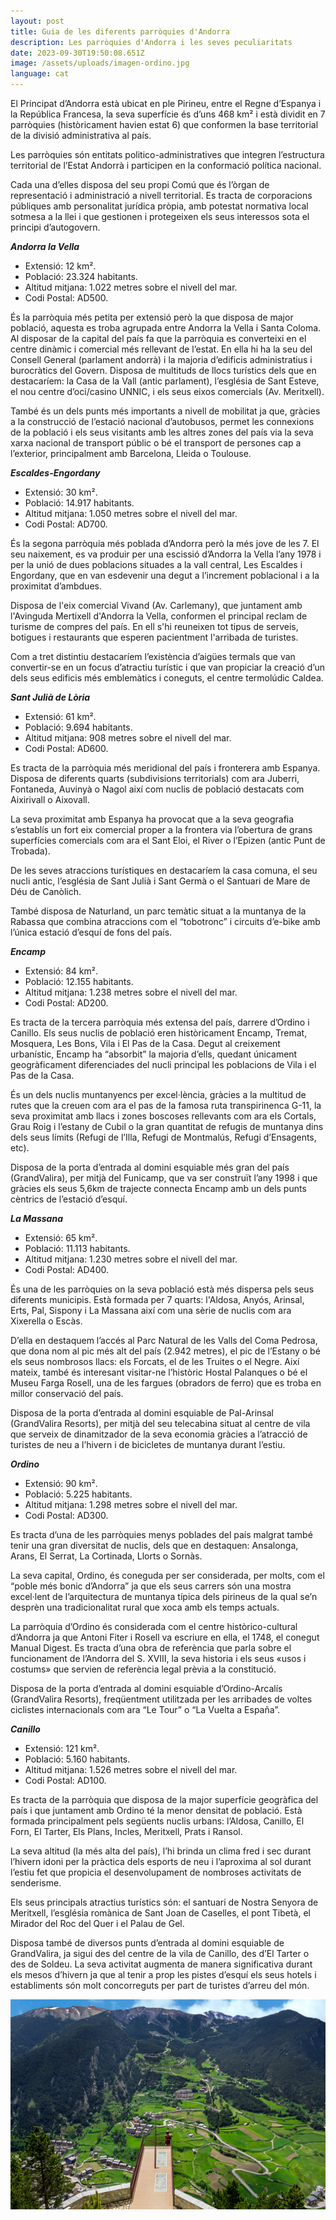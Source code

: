 ```yaml
---
layout: post
title: Guia de les diferents parròquies d'Andorra
description: Les parròquies d'Andorra i les seves peculiaritats
date: 2023-09-30T19:50:08.651Z
image: /assets/uploads/imagen-ordino.jpg
language: cat
---
```

El Principat d’Andorra està ubicat en ple Pirineu, entre el Regne d’Espanya i la República Francesa, la seva superfície és d’uns 468 km² i està dividit en 7 parròquies (històricament havien estat 6) que conformen la base territorial de la divisió administrativa al país.

Les parròquies són entitats politico-administratives que integren l’estructura territorial de l’Estat Andorrà i participen en la conformació política nacional.

Cada una d’elles disposa del seu propi Comú que és l’òrgan de representació i administració a nivell territorial. Es tracta de corporacions públiques amb personalitat jurídica pròpia, amb potestat normativa local sotmesa a la llei i que gestionen i protegeixen els seus interessos sota el principi d’autogovern. 

***Andorra la Vella***

* Extensió: 12 km².
* Població: 23.324 habitants.
* Altitud mitjana: 1.022 metres sobre el nivell del mar. 
* Codi Postal: AD500.

És la parròquia més petita per extensió però la que disposa de major població, aquesta es troba agrupada entre Andorra la Vella i Santa Coloma. Al disposar de la capital del país fa que la parròquia es converteixi en el centre dinàmic i comercial més rellevant de l’estat. En ella hi ha la seu del Consell General (parlament andorrà) i la majoria d’edificis administratius i burocràtics del Govern.  Disposa de multituds de llocs turístics dels que en destacaríem: la Casa de la Vall (antic parlament), l’església de Sant Esteve, el nou centre d’oci/casino UNNIC, i els seus eixos comercials (Av. Meritxell). 

També és un dels punts més importants a nivell de mobilitat ja que, gràcies a la construcció de l’estació nacional d’autobusos, permet les connexions de la població i els seus visitants amb les altres zones del país via la seva xarxa nacional de transport públic o bé el transport de persones cap a l’exterior, principalment amb Barcelona, Lleida o Toulouse.  

***Escaldes-Engordany***

* Extensió: 30 km².  
* Població: 14.917 habitants.
* Altitud mitjana: 1.050 metres sobre el nivell del mar. 
* Codi Postal: AD700.

És la segona parròquia més poblada d’Andorra però la més jove de les 7. El seu naixement, es va produir per una escissió d’Andorra la Vella l’any 1978 i per la unió de dues poblacions situades a la vall central, Les Escaldes i Engordany, que en van esdevenir una degut a l’increment poblacional i a la proximitat d’ambdues. 

Disposa de l'eix comercial Vivand (Av. Carlemany), que juntament amb l'Avinguda Mertixell d'Andorra la Vella, conformen el principal reclam de turisme de compres del país. En ell s'hi reuneixen tot tipus de serveis, botigues i restaurants que esperen pacientment l'arribada de turistes.

Com a tret distintiu destacaríem l’existència d’aigües termals que van convertir-se en un focus d’atractiu turístic i que van propiciar la creació d’un dels seus edificis més emblemàtics i coneguts, el centre termolúdic Caldea.

***Sant Julià de Lòria*** 

* Extensió: 61 km².  
* Població: 9.694 habitants.
* Altitud mitjana: 908 metres sobre el nivell del mar. 
* Codi Postal: AD600.

Es tracta de la parròquia més meridional del país i fronterera amb Espanya. Disposa de diferents quarts (subdivisions territorials) com ara Juberri, Fontaneda, Auvinyà o Nagol així com nuclis de població destacats com Aixirivall o Aixovall. 

La seva proximitat amb Espanya ha provocat que a la seva geografia s’establís un fort eix comercial proper a la frontera via l’obertura de grans superfícies comercials com ara el Sant Eloi, el River o l’Epizen (antic Punt de Trobada). 

De les seves atraccions turístiques en destacaríem la casa comuna, el seu nucli antic,  l’església de Sant Julià i Sant Germà o el Santuari de Mare de Déu de Canòlich.

També disposa de Naturland, un parc temàtic situat a la muntanya de la Rabassa que combina atraccions com el “tobotronc” i circuits d’e-bike amb l’única estació d’esquí de fons del país.

***Encamp***

* Extensió: 84 km².  
* Població: 12.155 habitants.
* Altitud mitjana: 1.238 metres sobre el nivell del mar. 
* Codi Postal: AD200.

Es tracta de la tercera parròquia més extensa del país, darrere d’Ordino i Canillo. Els seus nuclis de població eren històricament Encamp, Tremat, Mosquera, Les Bons, Vila i El Pas de la Casa. Degut al creixement urbanístic, Encamp ha “absorbit” la majoria d’ells, quedant únicament geogràficament diferenciades del nucli principal les poblacions de Vila i el Pas de la Casa. 

És un dels nuclis muntanyencs per excel·lència, gràcies a la multitud de rutes que la creuen com ara el pas de la famosa ruta transpirinenca G-11, la seva proximitat amb llacs i zones boscoses rellevants com ara els Cortals, Grau Roig i l’estany de Cubil  o la gran quantitat de refugis de muntanya dins dels seus límits (Refugi de l’Illa, Refugi de Montmalús, Refugi d’Ensagents, etc).

Disposa de la porta d’entrada al domini esquiable més gran del país (GrandValira), per mitjà del Funicamp, que va ser construït l’any 1998 i que gràcies els seus 5,6km de trajecte connecta Encamp amb un dels punts cèntrics de l’estació d’esquí.

***La Massana***

* Extensió: 65 km².  
* Població: 11.113 habitants.
* Altitud mitjana: 1.230 metres sobre el nivell del mar. 
* Codi Postal: AD400.

És una de les parròquies on la seva població està més dispersa pels seus diferents municipis. Està formada per 7 quarts: l'Aldosa, Anyós, Arinsal, Erts, Pal, Sispony i La Massana així com una sèrie de nuclis com ara Xixerella o Escàs.

D’ella en destaquem l’accés al Parc Natural de les Valls del Coma Pedrosa, que dona nom al pic més alt del país (2.942 metres), el pic de l’Estany o bé els seus nombrosos llacs: els Forcats, el de les Truites o el Negre. Així mateix, també és interesant visitar-ne l’històric Hostal Palanques o bé el Museu Farga Rosell, una de les fargues (obradors de ferro) que es troba en millor conservació del país. 

Disposa de la porta d’entrada al domini esquiable de Pal-Arinsal (GrandValira Resorts), per mitjà del seu telecabina situat al centre de vila que serveix de dinamitzador de la seva economia gràcies a l’atracció de turistes de neu a l’hivern i de bicicletes de muntanya durant l’estiu.

***Ordino*** 

* Extensió: 90 km². 
* Població: 5.225 habitants.
* Altitud mitjana: 1.298 metres sobre el nivell del mar. 
* Codi Postal: AD300.

Es tracta d’una de les parròquies menys poblades del país malgrat també tenir una gran diversitat de nuclis, dels que en destaquen: Ansalonga, Arans, El Serrat, La Cortinada, Llorts o Sornàs.

La seva capital, Ordino, és coneguda per ser considerada, per molts, com el “poble més bonic d’Andorra” ja que els seus carrers són una mostra excel·lent de l’arquitectura de muntanya típica dels pirineus de la qual se’n desprèn una tradicionalitat rural que xoca amb els temps actuals.  

La parròquia d’Ordino és considerada com el centre històrico-cultural d’Andorra ja que Antoni Fiter i Rosell va escriure en ella, el 1748, el conegut Manual Digest. Es tracta d’una obra de referència que parla sobre el funcionament de l’Andorra del S. XVIII, la seva historia i els seus «usos i costums» que servien de referència legal prèvia a la constitució. 

Disposa de la porta d’entrada al domini esquiable d’Ordino-Arcalís (GrandValira Resorts), freqüentment utilitzada per les arribades de voltes ciclistes internacionals com ara “Le Tour” o “La Vuelta a España”.

***Canillo***

* Extensió: 121 km². 
* Població: 5.160 habitants.
* Altitud mitjana: 1.526 metres sobre el nivell del mar. 
* Codi Postal: AD100.

Es tracta de la parròquia que disposa de la major superfície geogràfica del país i que juntament amb Ordino té la menor densitat de població. Està formada principalment pels següents nuclis urbans: l’Aldosa, Canillo, El Forn, El Tarter, Els Plans, Incles, Meritxell, Prats i Ransol.

La seva altitud (la més alta del país), l’hi brinda un clima fred i sec durant l’hivern idoni per la pràctica dels esports de neu i l’aproxima al sol durant l’estiu fet que propicia el desenvolupament de nombroses activitats de senderisme.

Els seus principals atractius turístics són: el santuari de Nostra Senyora de Meritxell, l’església romànica de Sant Joan de Caselles, el pont Tibetà, el Mirador del Roc del Quer i el Palau de Gel.

Disposa també de diversos punts d’entrada al domini esquiable de GrandValira, ja sigui des del centre de la vila de Canillo, des d’El Tarter o des de Soldeu. La seva activitat augmenta de manera significativa durant els mesos d’hivern ja que al tenir a prop les pistes d’esquí els seus hotels i establiments són molt concorreguts per part de turistes d’arreu del món.

![Mirador del Roc del Quer / Canillo](/assets/uploads/canillo_imatge2.jpg)